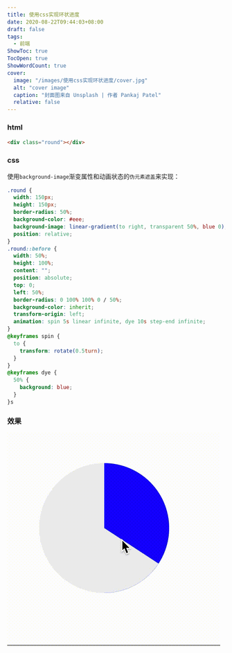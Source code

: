 ```yaml
---
title: 使用css实现环状进度
date: 2020-08-22T09:44:03+08:00
draft: false
tags:
  - 前端
ShowToc: true
TocOpen: true
ShowWordCount: true
cover:
  image: "/images/使用css实现环状进度/cover.jpg"
  alt: "cover image"
  caption: "封面图来自 Unsplash | 作者 Pankaj Patel"
  relative: false
---
```


### html

```html
<div class="round"></div>
```

### css

使用`background-image`渐变属性和动画状态的`伪元素遮盖`来实现：

```css
.round {
  width: 150px;
  height: 150px;
  border-radius: 50%;
  background-color: #eee;
  background-image: linear-gradient(to right, transparent 50%, blue 0);
  position: relative;
}
.round::before {
  width: 50%;
  height: 100%;
  content: "";
  position: absolute;
  top: 0;
  left: 50%;
  border-radius: 0 100% 100% 0 / 50%;
  background-color: inherit;
  transform-origin: left;
  animation: spin 5s linear infinite, dye 10s step-end infinite;
}
@keyframes spin {
  to {
    transform: rotate(0.5turn);
  }
}
@keyframes dye {
  50% {
    background: blue;
  }
}s
```

### 效果

![demo.gif](/images/使用css实现环状进度/E8CM6WZ1hRv7piy.gif)
